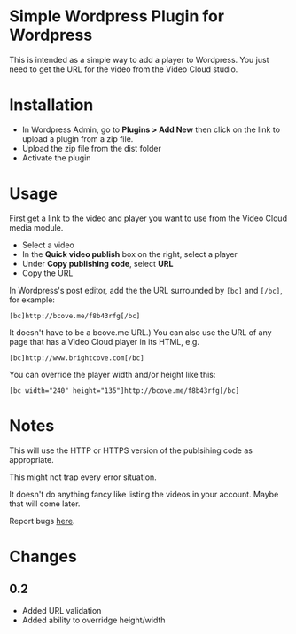 Simple Wordpress Plugin for Wordpress
=====================================
This is intended as a simple way to add a player to Wordpress. You just need to get the URL for the video from the Video Cloud studio.

# Installation
* In Wordpress Admin, go to **Plugins > Add New** then click on the link to upload a plugin from a zip file.  
* Upload the zip file from the dist folder
* Activate the plugin

# Usage
First get a link to the video and player you want to use from the Video Cloud media module.

* Select a video
* In the **Quick video publish** box on the right, select a player
* Under **Copy publishing code**, select **URL**
* Copy the URL 

In Wordpress's post editor, add the the URL surrounded by `[bc]` and `[/bc]`, for example:

    [bc]http://bcove.me/f8b43rfg[/bc]

It doesn't have to be a bcove.me URL.) You can also use the URL of any page that has a Video Cloud player in its HTML, e.g.

    [bc]http://www.brightcove.com[/bc]
    
You can override the player width and/or height like this:

    [bc width="240" height="135"]http://bcove.me/f8b43rfg[/bc]

# Notes
This will use the HTTP or HTTPS version of the publsihing code as appropriate.

This might not trap every error situation.

It doesn't do anything fancy like listing the videos in your account. Maybe that will come later.

Report bugs [here](https://github.com/Brightcodes/Brightcove-Wordpress/issues).

# Changes

## 0.2
* Added URL validation
* Added ability to overridge height/width